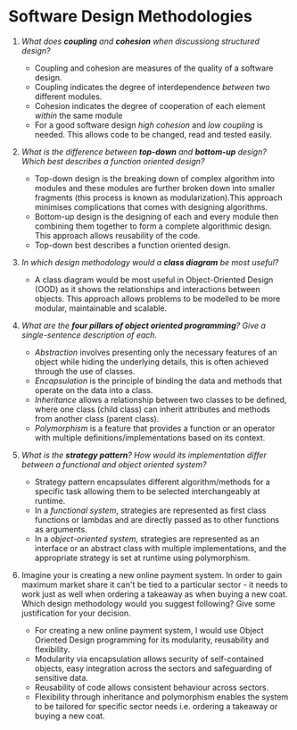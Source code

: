 # Software Design Methodologies

1. *What does **coupling** and **cohesion** when discussiong structured design?*

    - Coupling and cohesion are measures of the quality of a software design.
    - Coupling indicates the degree of interdependence *between* two different modules. 
    - Cohesion indicates the degree of cooperation of each element *within* the same module 
    - For a good software design *high cohesion* and *low coupling* is needed. This allows code to be changed, read and tested easily.


2. *What is the difference between **top-down** and **bottom-up** design? Which best describes a function oriented design?*
    - Top-down design is the breaking down of complex algorithm into modules and these modules are further broken down into smaller fragments (this process is known as modularization).This approach minimises complications that comes with designing algorithms.
    - Bottom-up design is the designing of each and every module then combining them together to form a complete algorithmic design. This approach allows reusability of the code. 
    - Top-down best describes a function oriented design.


3. *In which design methodology would a **class diagram** be most useful?*
    - A class diagram would be most useful in Object-Oriented Design (OOD) as it shows the relationships and interactions between objects. This approach allows problems to be modelled to be more modular, maintainable and scalable.

4.  *What are the **four pillars of object oriented programming**? Give a single-sentence description of each.*
    - *Abstraction* involves presenting only the necessary features of an object while hiding the underlying details, this is often achieved through the use of classes.
    - *Encapsulation* is the principle of binding the data and methods that operate on the data into a class.
    - *Inheritance* allows a relationship between two classes to be defined, where one class (child class) can inherit attributes and methods from another class (parent class).
    - *Polymorphism* is a feature that provides a function or an operator with multiple definitions/implementations based on its context.

5. *What is the **strategy pattern**? How would its implementation differ between a functional and object oriented system?*
    - Strategy pattern encapsulates different algorithm/methods for a specific task allowing them to be selected interchangeably at runtime.
    - In a *functional system*, strategies are represented as first class functions or lambdas and are directly passed as to other functions as arguments.
    - In a *object-oriented system*, strategies are represented as an interface or an abstract class with multiple implementations, and the appropriate strategy is set at runtime using polymorphism.

6. Imagine your is creating a new online payment system. In order to gain maximum market share it can't be tied to a particular sector - it needs to work just as well when ordering a takeaway as when buying a new coat. Which design methodology would you suggest following? Give some justification for your decision.
    - For creating a new online payment system, I would use Object Oriented Design programming for its modularity, reusability and flexibility.
    - Modularity via encapsulation allows security of self-contained objects, easy integration across the sectors and safeguarding of sensitive data.
    - Reusability of code allows consistent behaviour across sectors.
    - Flexibility through inheritance and polymorphism enables the system to be tailored for specific sector needs i.e. ordering a takeaway or buying a new coat.
